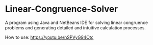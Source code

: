 # Linear-Congruence-Solver
A program using Java and NetBeans IDE for solving linear congruence problems and generating detailed and intuitive calculation processes.

How to use: https://youtu.be/nSPVyG94Otc
